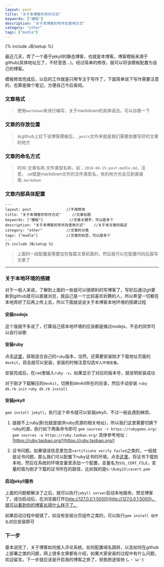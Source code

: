 ```yaml
---
layout: post
title: "关于本博客的写作方式"
keywords: ["模板"]
description: "关于本博客的写作及使用方式"
category: "other"
tags: ["modle"]
---
```

{% include JB/setup %}

最近几天，弄了一个基于jekyll的静态博客，也就是本博客。博客模板来源于github(具体地址忘了，不好意思...)。经过简单的修改，就可以将该模板配置为自己的博客。

模板修改完成后，以后的工作就是只用专注于写作了，下面简单说下写作需要注意的，也算是做个笔记，方便自己今后查阅。

### 文章格式

> 使用`markdown`来进行编写，关于markdown的具体语法，可以谷歌一下

### 文章的存放位置

> 从github上拉下该博客模板后，`_posts`文件夹就是我们需要放置写好的文章的地方

### 文章的命名方式

> 时间-文章名称.文件类型名称，如：`2016-04-15-post-modle.md`，注意，`.md`就是markdown文件的文件类型名，有的地方也会见到直接用`.markdown`

### 文章内部具体配置

```
---
layout: post 				//不用修改
title: "关于本博客的写作方式"		//文章标题
keywords: ["模板"]  			//文章关键字，可以是多个
description: "关于本博客的写作及使用方式"	//关于本文章的描述  	
category: "other"			//文章的分类
tags: ["modle"]				//文章的标签，可以是多个
---
{% include JB/setup %}

```
> 上面的一段配置是需要加在每篇文章前面的，然后就可以在配置代码后面写文章了

<hr />

### 关于本地环境的搭建

对于一般人来说，了解到上面的一些就可以很顺利的写博客了，写好后通过git更新到github就可以直接浏览，我自己是一个比较喜欢折腾的人，所以希望一切都在本地弄好了后再上传上去，所以下面就说说关于本博客本地环境的搭建过程

#### 安装nodejs

这个我就不多说了，打算自己搭本地环境的应该都是搞过nodejs，不会的同学可以自行谷歌

#### 安装ruby

点击[这里](http://rubyinstaller.org/downloads/)，获取适合自己的`ruby`版本，当然，还需要安装刚才下载地址页面的`devkit`，双击就可以安装，安装的时候注意勾选`写入环境变量`。

安装完成后，在`cmd`里输入`ruby -v`，如果显示了对应的版本号，就说明安装成功

对于刚才下载解压的`devkit`，切换到devkit所在的目录，然后手动安装
`ruby dk.rb init`	`ruby dk.rb install`

#### 安装jekyll

`gem install jekyll`，执行这个命令就可以安装jekyll，不过一般会遇到麻烦。

1. 链接不上ruby源(也就是提供ruby资源的相关地址)，所以我们这里需要切换下ruby的源，执行如下两条命令即可
`gem sources -r https://rubygems.org/`
`gem sources -a https://ruby.taobao.org/`
具体参考地址：[https://ruby.taobao.org/](https://ruby.taobao.org/)

2. 证书问题。如果错误信息里包含`certificate verify failed`之类的，一般就是证书问题，那么我们可以配置下ruby证书的环境，点击[这里](https://curl.haxx.se/ca/cacert.pem)，将证书下载到本地，然后在系统的环境变量里添加一个配置，变量名为`SSL_CERT_FILE`，变量的值为刚才下载的证书所在的路径，比如我的是`G:\Ruby22\cacert.pem`

#### 启动jekyll服务

上面的问题都解决了之后，就可以执行`jekyll server`启动本地服务，预览博客了，成功启动后，在浏览器打开[http://127.0.0.1:5000](http://127.0.0.1:5000)，就可以看到你的博客长得什么样子了。

如果启动过程中报错了，如没有安装分页组件之类的，可以执行`gem install 组件名`对应安装即可

### 下一步

基本说完了，关于博客如何接入评论系统，如何配置域名跳转，以及如何在github上部署之类的问题，网上很多文章都有介绍，如果大家安装的过程中有什么问题，欢迎留言。下一步就应该是开启我的博客之旅了，祝我旅途愉快  (｡・`ω´･)


